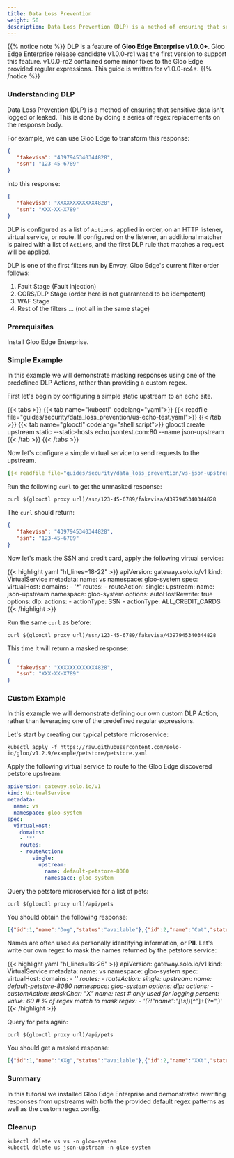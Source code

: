 ```yaml
---
title: Data Loss Prevention
weight: 50
description: Data Loss Prevention (DLP) is a method of ensuring that sensitive data isn't logged or leaked.
---
```


{{% notice note %}}
DLP is a feature of **Gloo Edge Enterprise v1.0.0+**. Gloo Edge Enterprise release candidate v1.0.0-rc1 was the first version to
support this feature. v1.0.0-rc2 contained some minor fixes to the Gloo Edge provided regular expressions.
This guide is written for v1.0.0-rc4+.
{{% /notice %}}

### Understanding DLP

Data Loss Prevention (DLP) is a method of ensuring that sensitive data isn't logged or leaked. This is done by doing
a series of regex replacements on the response body.

For example, we can use Gloo Edge to transform this response:
```json
{
   "fakevisa": "4397945340344828",
   "ssn": "123-45-6789"
}
```

into this response:

```json
{
   "fakevisa": "XXXXXXXXXXXX4828",
   "ssn": "XXX-XX-X789"
}
```

DLP is configured as a list of `Action`s, applied in order, on an HTTP listener, virtual service, or route. If
configured on the listener, an additional matcher is paired with a list of `Action`s, and the first DLP rule that
matches a request will be applied.

DLP is one of the first filters run by Envoy. Gloo Edge's current filter order follows:

1. Fault Stage (Fault injection)
1. CORS/DLP Stage (order here is not guaranteed to be idempotent)
1. WAF Stage
1. Rest of the filters ... (not all in the same stage)

### Prerequisites

Install Gloo Edge Enterprise.

### Simple Example

In this example we will demonstrate masking responses using one of the predefined DLP Actions, rather than providing
a custom regex.

First let's begin by configuring a simple static upstream to an echo site.

{{< tabs >}}
{{< tab name="kubectl" codelang="yaml">}}
{{< readfile file="guides/security/data_loss_prevention/us-echo-test.yaml">}}
{{< /tab >}}
{{< tab name="glooctl" codelang="shell script">}}
glooctl create upstream static --static-hosts echo.jsontest.com:80 --name json-upstream
{{< /tab >}}
{{< /tabs >}}

Now let's configure a simple virtual service to send requests to the upstream.
```yaml
{{< readfile file="guides/security/data_loss_prevention/vs-json-upstream.yaml">}}
```

Run the following `curl` to get the unmasked response:
```shell script
curl $(glooctl proxy url)/ssn/123-45-6789/fakevisa/4397945340344828
```

The `curl` should return:
```json
{
   "fakevisa": "4397945340344828",
   "ssn": "123-45-6789"
}
```

Now let's mask the SSN and credit card, apply the following virtual service:

{{< highlight yaml "hl_lines=18-22" >}}
apiVersion: gateway.solo.io/v1
kind: VirtualService
metadata:
  name: vs
  namespace: gloo-system
spec:
  virtualHost:
    domains:
    - '*'
    routes:
    - routeAction:
        single:
          upstream:
            name: json-upstream
            namespace: gloo-system
      options:
        autoHostRewrite: true
    options:
      dlp:
        actions:
        - actionType: SSN
        - actionType: ALL_CREDIT_CARDS
{{< /highlight >}}

Run the same `curl` as before:
```shell script
curl $(glooctl proxy url)/ssn/123-45-6789/fakevisa/4397945340344828
```

This time it will return a masked response:
```json
{
   "fakevisa": "XXXXXXXXXXXX4828",
   "ssn": "XXX-XX-X789"
}
```

### Custom Example

In this example we will demonstrate defining our own custom DLP Action, rather than leveraging one of
the predefined regular expressions.

Let's start by creating our typical petstore microservice:

```shell
kubectl apply -f https://raw.githubusercontent.com/solo-io/gloo/v1.2.9/example/petstore/petstore.yaml
```

Apply the following virtual service to route to the Gloo Edge discovered petstore upstream:

```yaml
apiVersion: gateway.solo.io/v1
kind: VirtualService
metadata:
  name: vs
  namespace: gloo-system
spec:
  virtualHost:
    domains:
    - '*'
    routes:
    - routeAction:
        single:
          upstream:
            name: default-petstore-8080
            namespace: gloo-system
```

Query the petstore microservice for a list of pets:

```shell
curl $(glooctl proxy url)/api/pets
```

You should obtain the following response:

```json
[{"id":1,"name":"Dog","status":"available"},{"id":2,"name":"Cat","status":"pending"}]
```

Names are often used as personally identifying information, or **PII**. Let's write our own regex to mask the
names returned by the petstore service:

{{< highlight yaml "hl_lines=16-26" >}}
apiVersion: gateway.solo.io/v1
kind: VirtualService
metadata:
  name: vs
  namespace: gloo-system
spec:
  virtualHost:
    domains:
    - '*'
    routes:
    - routeAction:
        single:
          upstream:
            name: default-petstore-8080
            namespace: gloo-system
    options:
      dlp:
        actions:
        - customAction:
            maskChar: "X"
            name: test   # only used for logging
            percent:
              value: 60  # % of regex match to mask
            regex:
            - '(?!"name":"[\s]*)[^"]+(?=",)'
{{< /highlight >}}

Query for pets again:

```shell script
curl $(glooctl proxy url)/api/pets
```

You should get a masked response:

```json
[{"id":1,"name":"XXg","status":"available"},{"id":2,"name":"XXt","status":"pending"}]
```

### Summary

In this tutorial we installed Gloo Edge Enterprise and demonstrated rewriting responses from upstreams
with both the provided default regex patterns as well as the custom regex config.

### Cleanup

```shell script
kubectl delete vs vs -n gloo-system
kubectl delete us json-upstream -n gloo-system
```
